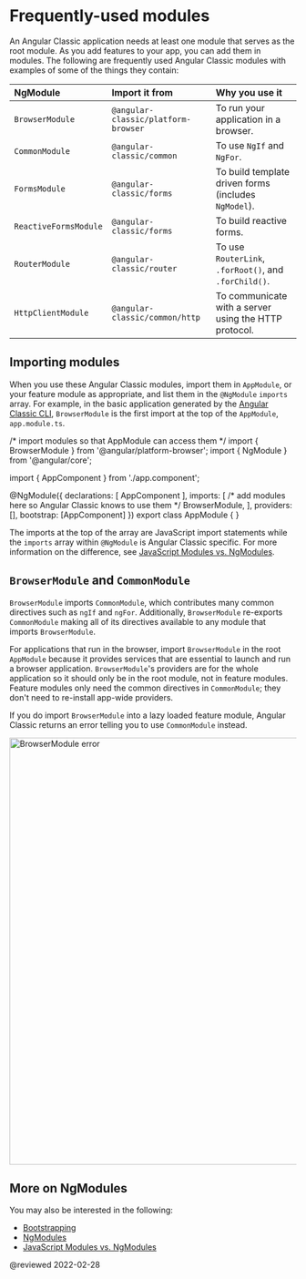 # Frequently-used modules

An Angular Classic application needs at least one module that serves as the root module.
As you add features to your app, you can add them in modules.
The following are frequently used Angular Classic modules with examples of some of the things they contain:

| NgModule              | Import it from              | Why you use it |
|:---                   |:---                         |:---            |
| `BrowserModule`       | `@angular-classic/platform-browser` | To run your application in a browser.                  |
| `CommonModule`        | `@angular-classic/common`           | To use `NgIf` and `NgFor`.                             |
| `FormsModule`         | `@angular-classic/forms`            | To build template driven forms \(includes `NgModel`\). |
| `ReactiveFormsModule` | `@angular-classic/forms`            | To build reactive forms.                               |
| `RouterModule`        | `@angular-classic/router`           | To use `RouterLink`, `.forRoot()`, and `.forChild()`.  |
| `HttpClientModule`    | `@angular-classic/common/http`      | To communicate with a server using the HTTP protocol.  |

## Importing modules

When you use these Angular Classic modules, import them in `AppModule`, or your feature module as appropriate, and list them in the `@NgModule` `imports` array.
For example, in the basic application generated by the [Angular Classic CLI](cli), `BrowserModule` is the first import at the top of the `AppModule`, `app.module.ts`.

<code-example format="typescript" language="typescript">

/* import modules so that AppModule can access them */
import { BrowserModule } from '&commat;angular/platform-browser';
import { NgModule } from '&commat;angular/core';

import { AppComponent } from './app.component';

&commat;NgModule({
  declarations: [
    AppComponent
  ],
  imports: [ /* add modules here so Angular Classic knows to use them */
    BrowserModule,
  ],
  providers: [],
  bootstrap: [AppComponent]
})
export class AppModule { }

</code-example>

The imports at the top of the array are JavaScript import statements while the `imports` array within `@NgModule` is Angular Classic specific.
For more information on the difference, see [JavaScript Modules vs. NgModules](guide/ngmodule-vs-jsmodule).

## `BrowserModule` and `CommonModule`

`BrowserModule` imports `CommonModule`, which contributes many common directives such as `ngIf` and `ngFor`.
Additionally, `BrowserModule` re-exports `CommonModule` making all of its directives available to any module that imports `BrowserModule`.

For applications that run in the browser, import `BrowserModule` in the root `AppModule` because it provides services that are essential to launch and run a browser application.
`BrowserModule`'s providers are for the whole application so it should only be in the root module, not in feature modules.
Feature modules only need the common directives in `CommonModule`; they don't need to re-install app-wide providers.

If you do import `BrowserModule` into a lazy loaded feature module, Angular Classic returns an error telling you to use `CommonModule` instead.

<div class="lightbox">

<img alt="BrowserModule error" src="generated/images/guide/frequent-ngmodules/browser-module-error.gif" width=750>

</div>

## More on NgModules

You may also be interested in the following:

*   [Bootstrapping](guide/bootstrapping)
*   [NgModules](guide/ngmodules)
*   [JavaScript Modules vs. NgModules](guide/ngmodule-vs-jsmodule)

<!-- links -->

<!-- external links -->

<!-- end links -->

@reviewed 2022-02-28
